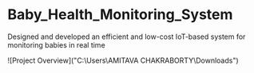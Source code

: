 # Baby_Health_Monitoring_System
Designed and developed an efficient and low-cost IoT-based system for monitoring babies in real time

![Project Overview]("C:\Users\AMITAVA CHAKRABORTY\Downloads")
